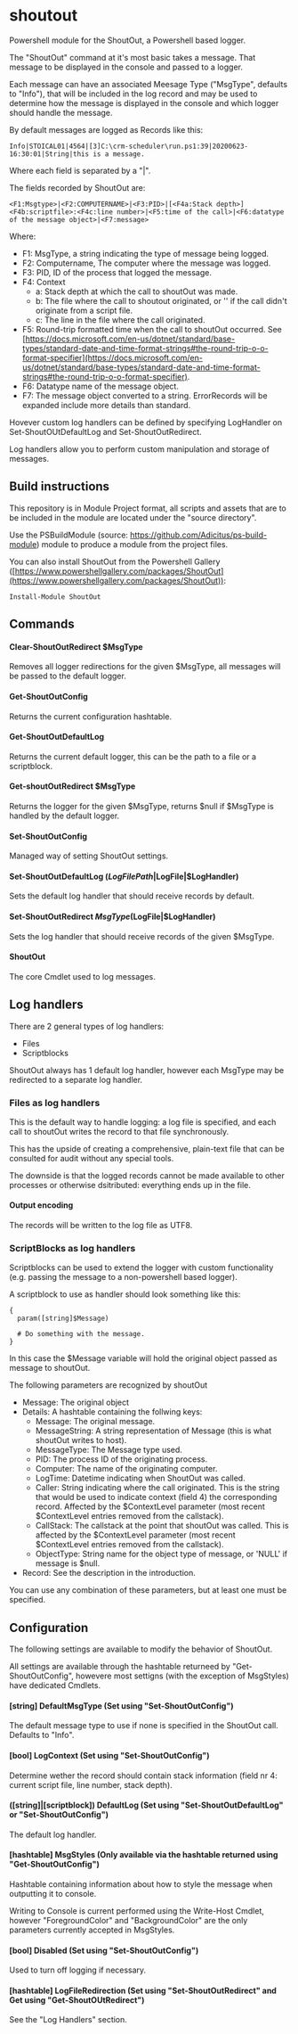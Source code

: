 # shoutout
Powershell module for the ShoutOut, a Powershell based logger.

The "ShoutOut" command at it's most basic takes a message. That message to be displayed in the console and passed to a logger.

Each message can have an associated Meesage Type ("MsgType", defaults to "Info"), that will be included in the log record and may be used to determine
how the message is displayed in the console and which logger should handle the message.

By default messages are logged as Records like this:
````
Info|STOICAL01|4564|[3]C:\crm-scheduler\run.ps1:39|20200623-16:30:01|String|this is a message.
````
Where each field is separated by a "|".

The fields recorded by ShoutOut are:
````
<F1:Msgtype>|<F2:COMPUTERNAME>|<F3:PID>|[<F4a:Stack depth>]<F4b:scriptfile>:<F4c:line number>|<F5:time of the call>|<F6:datatype of the message object>|<F7:message>
````

Where:
  - F1: MsgType, a string indicating the type of message being logged.
  - F2: Computername, The computer where the message was logged.
  - F3: PID, ID of the process that logged the message.
  - F4: Context
    - a: Stack depth at which the call to shoutOut was made.
    - b: The file where the call to shoutout originated, or '<nofile>' if the call didn't originate from a script file.
    - c: The line in the file where the call originated.
  - F5: Round-trip formatted time when the call to shoutOut occurred. See [https://docs.microsoft.com/en-us/dotnet/standard/base-types/standard-date-and-time-format-strings#the-round-trip-o-o-format-specifier](https://docs.microsoft.com/en-us/dotnet/standard/base-types/standard-date-and-time-format-strings#the-round-trip-o-o-format-specifier).
  - F6: Datatype name of the message object.
  - F7: The message object converted to a string. ErrorRecords will be expanded include more details than standard.

Hovever custom log handlers can be defined by specifying LogHandler on Set-ShoutOUtDefaultLog and Set-ShoutOutRedirect.

Log handlers allow you to perform custom manipulation and storage of messages.

## Build instructions
This repository is in Module Project format, all scripts and assets that are to be included in the module are located under the "source directory".

Use the PSBuildModule (source: https://github.com/Adicitus/ps-build-module) module to produce a module from the project files.

You can also install ShoutOut from the Powershell Gallery ([https://www.powershellgallery.com/packages/ShoutOut](https://www.powershellgallery.com/packages/ShoutOut)):

```
Install-Module ShoutOut
```


## Commands
#### Clear-ShoutOutRedirect $MsgType
Removes all logger redirections for the given $MsgType, all messages will be passed to the default logger.

#### Get-ShoutOutConfig
Returns the current configuration hashtable.

#### Get-ShoutOutDefaultLog
Returns the current default logger, this can be the path to a file or a scriptblock.

#### Get-shoutOutRedirect $MsgType
Returns the logger for the given $MsgType, returns $null if $MsgType is handled by the default logger.

#### Set-ShoutOutConfig
Managed way of setting ShoutOut settings.

#### Set-ShoutOutDefaultLog ($LogFilePath|$LogFile|$LogHandler)
Sets the default log handler that should receive records by default.

#### Set-ShoutOutRedirect $MsgType ($LogFile|$LogHandler)
Sets the log handler that should receive records of the given $MsgType.

#### ShoutOut
The core Cmdlet used to log messages.


## Log handlers
There are 2 general types of log handlers:
* Files
* Scriptblocks

ShoutOut always has 1 default log handler, however each MsgType may be redirected to a separate log handler.

### Files as log handlers
This is the default way to handle logging: a log file is specified, and each call to shoutOut writes the record to that file synchronously.

This has the upside of creating a comprehensive, plain-text file that can be consulted for audit without any special tools.

The downside is that the logged records cannot be made available to other processes or otherwise dsitributed: everything ends up in the file.

#### Output encoding
The records will be written to the log file as UTF8.

### ScriptBlocks as log handlers
Scriptblocks can be used to extend the logger with custom functionality (e.g. passing the message to a non-powershell based logger).

A scriptblock to use as handler should look something like this:

````
{
  param([string]$Message)
  
  # Do something with the message.
}
````

In this case the $Message variable will hold the original object passed as message to shoutOut.

The following parameters are recognized by shoutOut
  - Message: The original object
  - Details: A hashtable containing the follwing keys:
    - Message: The original message.
    - MessageString: A string representation of Message (this is what shoutOut writes to host).
    - MessageType: The Message type used.
    - PID: The process ID of the originating process.
    - Computer: The name of the originating computer.
    - LogTime: Datetime indicating when ShoutOut was called.
    - Caller: String indicating where the call originated. This is the string that would be used to indicate context (field 4) the corresponding record. Affected by the $ContextLevel parameter (most recent $ContextLevel entries removed from the callstack).
    - CallStack: The callstack at the point that shoutOut was called. This is affected by the $ContextLevel parameter (most recent $ContextLevel entries removed from the callstack).
    - ObjectType: String name for the object type of message, or 'NULL' if message is $null.
  - Record: See the description in the introduction.

You can use any combination of these parameters, but at least one must be specified.

## Configuration
The following settings are available to modify the behavior of ShoutOut.

All settings are available through the hashtable returneed by "Get-ShoutOutConfig", howevere most settigns (with the exception of MsgStyles) have dedicated Cmdlets.

#### [string] DefaultMsgType (Set using "Set-ShoutOutConfig")
The default message type to use if none is specified in the ShoutOut call. Defaults to "Info".

#### [bool] LogContext (Set using "Set-ShoutOutConfig")
Determine wether the record should contain stack information (field nr 4: current script file, line number, stack depth).

#### ([string]|[scriptblock]) DefaultLog (Set using "Set-ShoutOutDefaultLog" or "Set-ShoutOutConfig")
The default log handler.

#### [hashtable] MsgStyles (Only available via the hashtable returned using "Get-ShoutOutConfig")
Hashtable containing information about how to style the message when outputting it to console.

Writing to Console is current performed using the Write-Host Cmdlet, however "ForegroundColor" and "BackgroundColor" are the only parameters currently accepted in MsgStyles.

#### [bool] Disabled (Set using "Set-ShoutOutConfig")
Used to turn off logging if necessary.

#### [hashtable] LogFileRedirection (Set using "Set-ShoutOutRedirect" and Get using "Get-ShoutOUtRedirect")
See the "Log Handlers" section.

